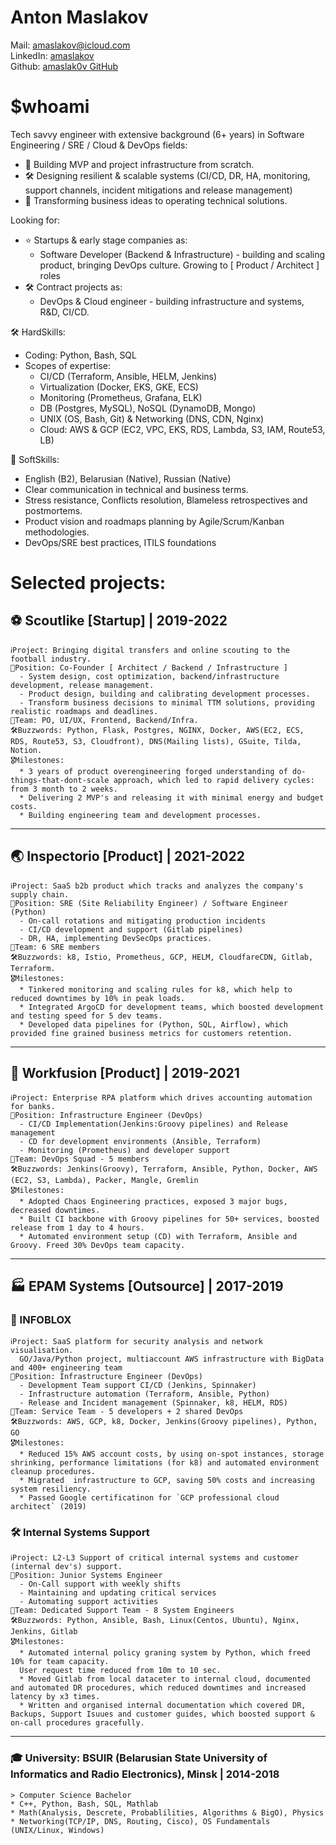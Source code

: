 
# Anton Maslakov  
Mail:     amaslakov@icloud.com  
LinkedIn: [amaslakov](https://www.linkedin.com/in/amaslakov/)  
Github:   [amaslak0v GitHub](https://github.com/amaslak0v)  

# $whoami
Tech savvy engineer with extensive background (6+ years) in Software Engineering / SRE / Cloud & DevOps fields:
  * 🚀 Building MVP and project infrastructure from scratch.
  * 🛠️ Designing resilient & scalable systems (CI/CD, DR, HA, monitoring, support channels, incident mitigations and release management)
  * 💬 Transforming business ideas to operating technical solutions.

Looking for:
  * ⭐ Startups & early stage companies as:  
     * Software Developer (Backend & Infrastructure) - building and scaling product, bringing DevOps culture. Growing to [ Product / Architect ] roles 
  * 🛠️ Contract projects as:
     * DevOps & Cloud engineer - building infrastructure and systems, R&D, CI/CD.

🛠 HardSkills: 
  * Coding: Python, Bash, SQL
  * Scopes of expertise: 
	* CI/CD (Terraform, Ansible, HELM, Jenkins)
	* Virtualization (Docker, EKS, GKE, ECS)
	* Monitoring (Prometheus, Grafana, ELK)
	* DB (Postgres, MySQL), NoSQL (DynamoDB, Mongo)
	* UNIX (OS, Bash, Git) & Networking (DNS, CDN, Nginx)
	* Cloud: AWS & GCP (EC2, VPC, EKS, RDS, Lambda, S3, IAM, Route53, LB) 

💬 SoftSkills:
  * English (B2), Belarusian (Native), Russian (Native)
  * Clear communication in technical and business terms.
  * Stress resistance, Conflicts resolution, Blameless retrospectives and postmortems.
  * Product vision and roadmaps planning by Agile/Scrum/Kanban methodologies.
  * DevOps/SRE best practices, ITILS foundations

# Selected projects:

## ⚽️ Scoutlike [Startup] | 2019-2022

    ℹ️Project: Bringing digital transfers and online scouting to the football industry.  
    💼Position: Co-Founder [ Architect / Backend / Infrastructure ] 
      - System design, cost optimization, backend/infrastructure development, release management. 
      - Product design, building and calibrating development processes.
      - Transform business decisions to minimal TTM solutions, providing realistic roadmaps and deadlines.
    👥Team: PO, UI/UX, Frontend, Backend/Infra.
    🛠Buzzwords: Python, Flask, Postgres, NGINX, Docker, AWS(EC2, ECS, RDS, Route53, S3, Cloudfront), DNS(Mailing lists), GSuite, Tilda, Notion.  
    🎖Milestones:
      * 3 years of product overengineering forged understanding of do-things-that-dont-scale approach, which led to rapid delivery cycles: from 3 month to 2 weeks.
      * Delivering 2 MVP's and releasing it with minimal energy and budget costs.
      * Building engineering team and development processes.

---
## 🌏 Inspectorio [Product] | 2021-2022

    ℹ️Project: SaaS b2b product which tracks and analyzes the company's supply chain.
    💼Position: SRE (Site Reliability Engineer) / Software Engineer (Python)
      - On-call rotations and mitigating production incidents
      - CI/CD development and support (Gitlab pipelines)
      - DR, HA, implementing DevSecOps practices.
    👥Team: 6 SRE members
    🛠Buzzwords: k8, Istio, Prometheus, GCP, HELM, CloudfareCDN, Gitlab, Terraform.
    🎖Milestones: 
      * Tinkered monitoring and scaling rules for k8, which help to reduced downtimes by 10% in peak loads.
      * Integrated ArgoCD for development teams, which boosted development and testing speed for 5 dev teams.
      * Developed data pipelines for (Python, SQL, Airflow), which provided fine grained business metrics for customers retention.

---
## 🤖 Workfusion  [Product] | 2019-2021

    ℹ️Project: Enterprise RPA platform which drives accounting automation for banks.
    💼Position: Infrastructure Engineer (DevOps)  
      - CI/CD Implementation(Jenkins:Groovy pipelines) and Release management
      - CD for development environments (Ansible, Terraform)
      - Monitoring (Prometheus) and developer support
    👥Team: DevOps Squad - 5 members 
    🛠Buzzwords: Jenkins(Groovy), Terraform, Ansible, Python, Docker, AWS (EC2, S3, Lambda), Packer, Mangle, Gremlin
    🎖Milestones:
      * Adopted Chaos Engineering practices, exposed 3 major bugs, decreased downtimes.
      * Built CI backbone with Groovy pipelines for 50+ services, boosted release from 1 day to 4 hours.   
      * Automated environment setup (CD) with Terraform, Ansible and Groovy. Freed 30% DevOps team capacity.

---
## 🏭 EPAM Systems  [Outsource] | 2017-2019

### 📡 INFOBLOX 

    ℹ️Project: SaaS platform for security analysis and network visualisation.  
      GO/Java/Python project, multiaccount AWS infrastructure with BigData and 400+ engineering team  
    💼Position: Infrastructure Engineer (DevOps) 
      - Development Team support CI/CD (Jenkins, Spinnaker) 
      - Infrastructure automation (Terraform, Ansible, Python)
      - Release and Incident management (Spinnaker, k8, HELM, RDS)
    👥Team: Service Team - 5 developers + 2 shared DevOps  
    🛠Buzzwords: AWS, GCP, k8, Docker, Jenkins(Groovy pipelines), Python, GO  
    🎖Milestones:   
      * Reduced 15% AWS account costs, by using on-spot instances, storage shrinking, performance limitations (for k8) and automated environment cleanup procedures.
      * Migrated  infrastructure to GCP, saving 50% costs and increasing system resiliency.
      * Passed Google certificatinon for `GCP professional cloud architect` (2019)

### 🛠️ Internal Systems Support 

    ℹ️Project: L2-L3 Support of critical internal systems and customer (internal dev's) support.
    💼Position: Junior Systems Engineer  
      - On-Call support with weekly shifts
      - Maintaining and updating critical services
      - Automating support activities  
    👥Team: Dedicated Support Team - 8 System Engineers  
    🛠Buzzwords: Python, Ansible, Bash, Linux(Centos, Ubuntu), Nginx, Jenkins, Gitlab  
    🎖Milestones:  
      * Automated internal policy graning system by Python, which freed 10% for team capacity. 
      User request time reduced from 10m to 10 sec.
      * Moved Gitlab from local dataceter to internal cloud, documented and automated DR procedures, which reduced downtimes and increased latency by x3 times.
      * Written and organised internal documentation which covered DR, Backups, Support Isuues and customer guides, which boosted support & on-call procedures gracefully.

---
### 🎓 University: BSUIR (Belarusian State University of Informatics and Radio Electronics), Minsk | 2014-2018

    > Computer Science Bachelor  
    * C++, Python, Bash, SQL, Mathlab 
    * Math(Analysis, Descrete, Probablilities, Algorithms & BigO), Physics
    * Networking(TCP/IP, DNS, Routing, Cisco), OS Fundamentals (UNIX/Linux, Windows)
